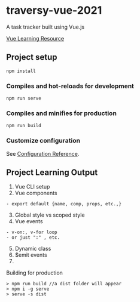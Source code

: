 # traversy-vue-2021
A task tracker built using Vue.js

[Vue Learning Resource](https://www.youtube.com/watch?v=qZXt1Aom3Cs&list=RDCMUC29ju8bIPH5as8OGnQzwJyA&index=8)

## Project setup
```
npm install
```

### Compiles and hot-reloads for development
```
npm run serve
```

### Compiles and minifies for production
```
npm run build
```

### Customize configuration
See [Configuration Reference](https://cli.vuejs.org/config/).


## Project Learning Output

1. Vue CLI setup
2. Vue components
```
- export default {name, comp, props, etc.,}
```
3. Global style vs scoped style
4. Vue events
```
- v-on:, v-for loop
- or just ":" , etc.
```
5. Dynamic class
6. $emit events
7. 
Building for production
```
> npm run build //a dist folder will appear
> npm i -g serve
> serve -s dist
```


